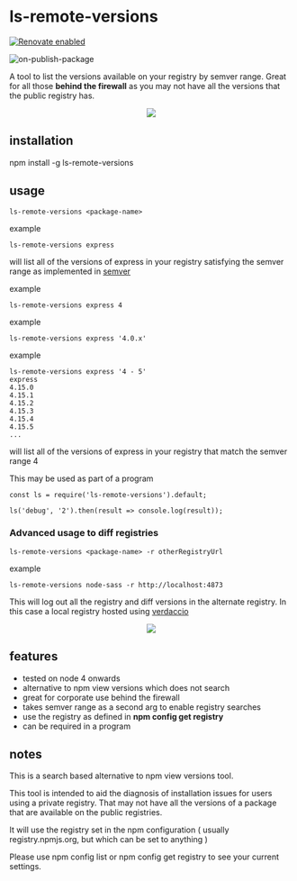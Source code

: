 # ls-remote-versions

[![Renovate enabled](https://img.shields.io/badge/renovate-enabled-brightgreen.svg)](https://renovatebot.com/)

![on-publish-package](https://github.com/ghinks/ls-remote-versions/workflows/on-publish-package/badge.svg)

A tool to list the versions available on your registry by semver range. Great for all those **behind the firewall** as you may not have all
the versions that the public registry has.

<p align="center">
	<img src="https://cdn.rawgit.com/ghinks/ls-remote-versions/feature/add-gif-lsr4/ls-remote-versions.gif">
</p>

## installation

npm install -g ls-remote-versions

## usage

```
ls-remote-versions <package-name>
```

example


```
ls-remote-versions express
```

will list all of the versions of express in your registry satisfying the semver range as implemented in [semver](https://www.npmjs.com/package/semver)


example
```
ls-remote-versions express 4
```

example
```
ls-remote-versions express '4.0.x'
```

example
```
ls-remote-versions express '4 - 5'
express
4.15.0
4.15.1
4.15.2
4.15.3
4.15.4
4.15.5
...
```

will list all of the versions of express in your registry that match the semver range 4

This may be used as part of a program

```
const ls = require('ls-remote-versions').default;

ls('debug', '2').then(result => console.log(result));
```

### Advanced usage to diff registries

```
ls-remote-versions <package-name> -r otherRegistryUrl
```

example
```
ls-remote-versions node-sass -r http://localhost:4873
```

This will log out all the registry and diff versions in the alternate registry.
In this case a local registry hosted using [verdaccio](https://www.npmjs.com/package/verdaccio)


<p align="center">
	<img src="https://cdn.rawgit.com/ghinks/ls-remote-versions/feature/lsr-alt-reg-gif/lsr-alt-registry.gif">
</p>

## features

- tested on node 4 onwards
- alternative to npm view <package-name> versions which does not search
- great for corporate use behind the firewall
- takes semver range as a second arg to enable registry searches
- use the registry as defined in **npm config get registry**
- can be required in a program


## notes

This is a search based alternative to npm view <package-name> versions tool.

This tool is intended to aid the diagnosis of installation issues for users using a private registry. That may not have
all the versions of a package that are available on the public registries.

It will use the registry set in the npm configuration ( usually registry.npmjs.org, but which can be set to anything )

Please use npm config list or npm config get registry to see your current settings.
